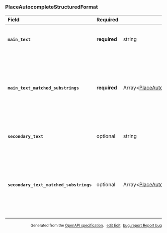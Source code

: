 <!--- This is a generated file, do not edit! -->
<!--- [START maps_http_schema_placeautocompletestructuredformat] -->
<h3 class="schema-object" id="PlaceAutocompleteStructuredFormat">PlaceAutocompleteStructuredFormat</h3>

| Field                                                                                                                                                                        | Required     | Type                                                                                                                     | Description                                                                                                                                                                                                                                                                                                                                                                |
| :--------------------------------------------------------------------------------------------------------------------------------------------------------------------------- | ------------ | ------------------------------------------------------------------------------------------------------------------------ | -------------------------------------------------------------------------------------------------------------------------------------------------------------------------------------------------------------------------------------------------------------------------------------------------------------------------------------------------------------------------- |
| <h4 id="PlaceAutocompleteStructuredFormat-main_text" class="add-link schema-object-property-key"><code>main_text</code></h4>                                                 | **required** | string                                                                                                                   | <div class="nonref-property-description"><p>Contains the main text of a prediction, usually the name of the place.</p></div>                                                                                                                                                                                                                                               |
| <h4 id="PlaceAutocompleteStructuredFormat-main_text_matched_substrings" class="add-link schema-object-property-key"><code>main_text_matched_substrings</code></h4>           | **required** | Array&lt;[PlaceAutocompleteMatchedSubstring](#PlaceAutocompleteMatchedSubstring "PlaceAutocompleteMatchedSubstring")&gt; | <div class="ref-property-description"><p>Contains an array with <code>offset</code> value and <code>length</code>. These describe the location of the entered term in the prediction result text, so that the term can be highlighted if desired.</p><p>See <a href="#PlaceAutocompleteMatchedSubstring">PlaceAutocompleteMatchedSubstring</a> for more information.</div> |
| <h4 id="PlaceAutocompleteStructuredFormat-secondary_text" class="add-link schema-object-property-key"><code>secondary_text</code></h4>                                       | optional     | string                                                                                                                   | <div class="nonref-property-description"><p>Contains the secondary text of a prediction, usually the location of the place.</p></div>                                                                                                                                                                                                                                      |
| <h4 id="PlaceAutocompleteStructuredFormat-secondary_text_matched_substrings" class="add-link schema-object-property-key"><code>secondary_text_matched_substrings</code></h4> | optional     | Array&lt;[PlaceAutocompleteMatchedSubstring](#PlaceAutocompleteMatchedSubstring "PlaceAutocompleteMatchedSubstring")&gt; | <div class="ref-property-description"><p>Contains an array with <code>offset</code> value and <code>length</code>. These describe the location of the entered term in the prediction result text, so that the term can be highlighted if desired.</p><p>See <a href="#PlaceAutocompleteMatchedSubstring">PlaceAutocompleteMatchedSubstring</a> for more information.</div> |

<p style="text-align: right; font-size: smaller;">Generated from the <a class="gc-analytics-event" data-category="GMP" data-label="openapi-github" href="https://github.com/googlemaps/openapi-specification" title="Google Maps Platform OpenAPI Specification" class="external">OpenAPI specification</a>.
<a class="gc-analytics-event" data-category="GMP" data-label="openapi-github-maps-http-schema-placeautocompletestructuredformat" data-action="edit" style="margin-left: 5px;" href="https://github.com/googlemaps/openapi-specification/blob/main/specification/schemas/PlaceAutocompleteStructuredFormat.yml" title="Edit on GitHub"><span class="material-icons">edit</span> Edit</a>
<a class="gc-analytics-event" data-category="GMP" data-label="openapi-github-maps-http-schema-placeautocompletestructuredformat" data-action="bug" style="margin-left: 5px;" href="https://github.com/googlemaps/openapi-specification/issues/new?assignees=&labels=type%3A+bug%2C+triage+me&template=bug_report.md&title=[schemas] Bug - PlaceAutocompleteStructuredFormat" title="File bug for schemas on GitHub"><span class="material-icons">bug_report</span> Report bug</a>
</p>

<!--- [END maps_http_schema_placeautocompletestructuredformat] -->
